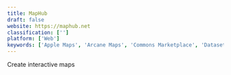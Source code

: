 ```yaml
---
title: MapHub
draft: false 
website: https://maphub.net
classification: ['']
platform: ['Web']
keywords: ['Apple Maps', 'Arcane Maps', 'Commons Marketplace', 'Dataset Search', 'FacilMap', 'HERE WeGo', 'Hoodmaps', 'Map Stack', 'Mapme', 'Medium API', 'Moovit', 'OpenStreetMap', 'QGIS', 'Reactive Maps', 'Submarine Cable Map', 'dive.site', 'kepler.gl', 'uMap']
---
```

Create interactive maps
